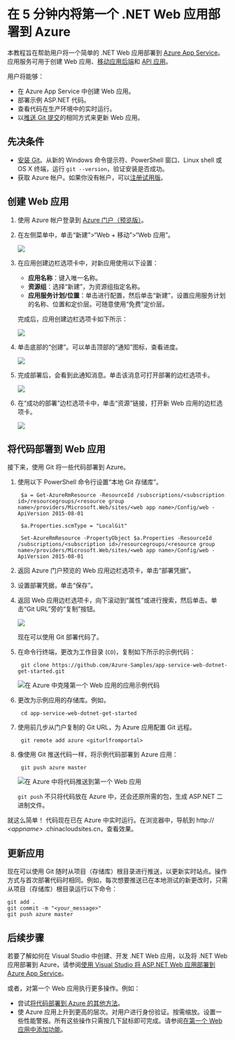 <properties 
	pageTitle="在 5 分钟内将第一个 .NET Web 应用部署到 Azure | Azure" 
	description="了解如何部署示例应用，轻松地在应用服务中运行 Web 应用。快速进行实际的开发，立即查看结果。" 
	services="app-service\web"
	documentationCenter=""
	authors="cephalin"
	manager="wpickett"
	editor=""
/>  


<tags
	ms.service="app-service-web"
	ms.workload="web"
	ms.tgt_pltfrm="na"
	ms.devlang="na"
	ms.topic="hero-article"
	ms.date="09/16/2016"
	wacn.date=“10/10/2016” 
	ms.author="cephalin"
/>  

	
# 在 5 分钟内将第一个 .NET Web 应用部署到 Azure

本教程旨在帮助用户将一个简单的 .NET Web 应用部署到 [Azure App Service](/documentation/articles/app-service-value-prop-what-is/)。应用服务可用于创建 Web 应用、[移动应用后端](/documentation/services/app-service/mobile/)和 [API 应用](/documentation/articles/app-service-api-apps-why-best-platform/)。

用户将能够：

- 在 Azure App Service 中创建 Web 应用。
- 部署示例 ASP.NET 代码。
- 查看代码在生产环境中的实时运行。
- 以[推送 Git 提交](https://git-scm.com/docs/git-push)的相同方式来更新 Web 应用。

## 先决条件

- [安装 Git](http://www.git-scm.com/downloads)。从新的 Windows 命令提示符、PowerShell 窗口、Linux shell 或 OS X 终端，运行 `git --version`，验证安装是否成功。
- 获取 Azure 帐户。如果你没有帐户，可以[注册试用版](/pricing/1rmb-trial/?WT.mc_id=A261C142F)。

## <a name="create"></a> 创建 Web 应用

1. 使用 Azure 帐户登录到 [Azure 门户（预览版）](https://portal.azure.cn)。

2. 在左侧菜单中，单击“新建”>“Web + 移动”>“Web 应用”。

    ![](./media/app-service-web-get-started-languages/create-web-app-portal.png)  


3. 在应用创建边栏选项卡中，对新应用使用以下设置：

    - **应用名称**：键入唯一名称。
    - **资源组**：选择“新建”，为资源组指定名称。
    - **应用服务计划/位置**：单击进行配置，然后单击“新建”，设置应用服务计划的名称、位置和定价层。可随意使用“免费”定价层。

    完成后，应用创建边栏选项卡如下所示：

    ![](./media/app-service-web-get-started-languages/create-web-app-settings.png)  


3. 单击底部的“创建”。可以单击顶部的“通知”图标，查看进度。

    ![](./media/app-service-web-get-started-languages/create-web-app-started.png)  


4. 完成部署后，会看到此通知消息。单击该消息可打开部署的边栏选项卡。

    ![](./media/app-service-web-get-started-languages/create-web-app-finished.png)  


5. 在“成功的部署”边栏选项卡中，单击“资源”链接，打开新 Web 应用的边栏选项卡。

    ![](./media/app-service-web-get-started-languages/create-web-app-resource.png)  


## 将代码部署到 Web 应用

接下来，使用 Git 将一些代码部署到 Azure。

1. 使用以下 PowerShell 命令行设置“本地 Git 存储库”。

		$a = Get-AzureRmResource -ResourceId /subscriptions/<subscription id>/resourcegroups/<resource group name>/providers/Microsoft.Web/sites/<web app name>/Config/web -ApiVersion 2015-08-01

		$a.Properties.scmType = "LocalGit"

		Set-AzureRmResource -PropertyObject $a.Properties -ResourceId /subscriptions/<subscription id>/resourcegroups/<resource group name>/providers/Microsoft.Web/sites/<web app name>/Config/web -ApiVersion 2015-08-01

7. 返回 Azure 门户预览的 Web 应用边栏选项卡，单击“部署凭据”。

8. 设置部署凭据，单击“保存”。

7. 返回 Web 应用边栏选项卡，向下滚动到“属性”或进行搜索，然后单击。单击“Git URL”旁的“复制”按钮。

    ![](./media/app-service-web-get-started-languages/deploy-web-app-properties.png)  


    现在可以使用 Git 部署代码了。

1. 在命令行终端，更改为工作目录 (`CD`)，复制如下所示的示例代码：

        git clone https://github.com/Azure-Samples/app-service-web-dotnet-get-started.git

    ![在 Azure 中克隆第一个 Web 应用的应用示例代码](./media/app-service-web-get-started-languages/dotnet-git-clone.png)  


2. 更改为示例应用的存储库。例如，

        cd app-service-web-dotnet-get-started

3. 使用前几步从门户复制的 Git URL，为 Azure 应用配置 Git 远程。

        git remote add azure <giturlfromportal>

4. 像使用 Git 推送代码一样，将示例代码部署到 Azure 应用：

        git push azure master

    ![在 Azure 中将代码推送到第一个 Web 应用](./media/app-service-web-get-started-languages/dotnet-git-push.png)  


    `git push` 不只将代码放在 Azure 中，还会还原所需的包，生成 ASP.NET 二进制文件。

就这么简单！ 代码现在已在 Azure 中实时运行。在浏览器中，导航到 http:// *&lt;appname>* .chinacloudsites.cn，查看效果。

## 更新应用

现在可以使用 Git 随时从项目（存储库）根目录进行推送，以更新实时站点。操作方式与首次部署代码时相同。例如，每次想要推送已在本地测试的新更改时，只需从项目（存储库）根目录运行以下命令：

    git add .
    git commit -m "<your_message>"
    git push azure master

## 后续步骤

若要了解如何在 Visual Studio 中创建、开发 .NET Web 应用，以及将 .NET Web 应用部署到 Azure，请参阅[使用 Visual Studio 将 ASP.NET Web 应用部署到 Azure App Service](/documentation/articles/web-sites-dotnet-get-started/)。

或者，对第一个 Web 应用执行更多操作。例如：

- 尝试[将代码部署到 Azure 的其他方法](/documentation/articles/web-sites-deploy/)。
- 使 Azure 应用上升到更高的层次。对用户进行身份验证。按需缩放。设置一些性能警报。所有这些操作只需按几下鼠标即可完成。请参阅[在第一个 Web 应用中添加功能](/documentation/articles/app-service-web-get-started-2/)。

<!---HONumber=Mooncake_0926_2016-->